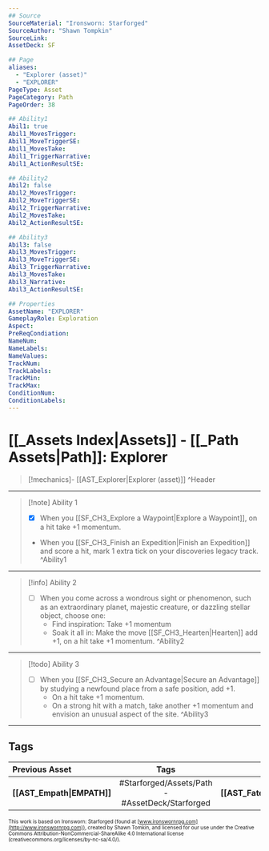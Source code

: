 ```yaml
---
## Source
SourceMaterial: "Ironsworn: Starforged"
SourceAuthor: "Shawn Tompkin"
SourceLink: 
AssetDeck: SF

## Page
aliases:
  - "Explorer (asset)"
  - "EXPLORER"
PageType: Asset
PageCategory: Path
PageOrder: 38

## Ability1
Abil1: true
Abil1_MovesTrigger:
Abil1_MoveTriggerSE:
Abil1_MovesTake:
Abil1_TriggerNarrative:
Abil1_ActionResultSE:

## Ability2
Abil2: false
Abil2_MovesTrigger:
Abil2_MoveTriggerSE:
Abil2_TriggerNarrative:
Abil2_MovesTake:
Abil2_ActionResultSE:

## Ability3
Abil3: false
Abil3_MovesTrigger:
Abil3_MoveTriggerSE:
Abil3_TriggerNarrative:
Abil3_MovesTake:
Abil3_Narrative:
Abil3_ActionResultSE:

## Properties
AssetName: "EXPLORER"
GameplayRole: Exploration
Aspect:
PreReqCondiation: 
NameNum:
NameLabels:
NameValues:
TrackNum:
TrackLabels:
TrackMin:
TrackMax:
ConditionNum:
ConditionLabels:
---
```

# [[_Assets Index|Assets]] - [[_Path Assets|Path]]: Explorer
> [!mechanics]- [[AST_Explorer|Explorer (asset)]] ^Header
___
> [!note] Ability 1
> - [x] When you [[SF_CH3_Explore a Waypoint|Explore a Waypoint]], on a hit take +1 momentum.
> - When you [[SF_CH3_Finish an Expedition|Finish an Expedition]] and score a hit, mark 1 extra tick on your discoveries legacy track. ^Ability1
___
> [!info] Ability 2
> - [ ] When you come across a wondrous sight or phenomenon, such as an extraordinary planet, majestic creature, or dazzling stellar object, choose one:
> 	- Find inspiration: Take +1 momentum
> 	- Soak it all in: Make the move [[SF_CH3_Hearten|Hearten]] add +1, on a hit take +1 momentum. ^Ability2
___
> [!todo] Ability 3
> - [ ] When you [[SF_CH3_Secure an Advantage|Secure an Advantage]] by studying a newfound place from a safe position, add +1.
> 	- On a hit take +1 momentum. 
> 	- On a strong hit with a match, take another +1 momentum and envision an unusual aspect of the site. ^Ability3
___

## Tags
| Previous Asset | Tags | Next Asset |
| :--- | :---: | ---: |
| **[[AST_Empath\|EMPATH]]** | #Starforged/Assets/Path - #AssetDeck/Starforged | **[[AST_Fated\|FATED]]** |

<font size=-2>This work is based on Ironsworn: Starforged (found at [www.ironswornrpg.com](http://www.ironswornrpg.com)), created by Shawn Tomkin, and licensed for our use under the Creative Commons Attribution-NonCommercial-ShareAlike 4.0 International license  (creativecommons.org/licenses/by-nc-sa/4.0/).</font>